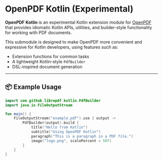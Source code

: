 # OpenPDF Kotlin (Experimental)

**OpenPDF Kotlin** is an experimental Kotlin extension module for [OpenPDF](https://github.com/LibrePDF/OpenPDF) that provides idiomatic Kotlin APIs, utilities, and builder-style functionality for working with PDF documents.

This submodule is designed to make OpenPDF more convenient and expressive for Kotlin developers, using features such as:

- Extension functions for common tasks
- A lightweight Kotlin-style `PdfBuilder`
- DSL-inspired document generation

---

## 📦 Example Usage

```kotlin
import com.github.librepdf.kotlin.PdfBuilder
import java.io.FileOutputStream

fun main() {
    FileOutputStream("example.pdf").use { output ->
        PdfBuilder(output).build {
            title("Hello from Kotlin")
            subtitle("Using OpenPDF Kotlin")
            paragraph("This is a paragraph in a PDF file.")
            image("logo.png", scalePercent = 50f)
        }
    }
}
